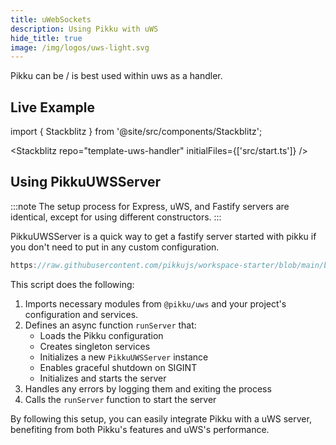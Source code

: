 ```yaml
---
title: uWebSockets
description: Using Pikku with uWS
hide_title: true
image: /img/logos/uws-light.svg
---
```


<DocHeaderHero title={frontMatter.title} image={frontMatter.image} />

Pikku can be / is best used within uws as a handler.

## Live Example

import { Stackblitz } from '@site/src/components/Stackblitz';

<Stackblitz repo="template-uws-handler" initialFiles={['src/start.ts']} />

## Using PikkuUWSServer

:::note
The setup process for Express, uWS, and Fastify servers are identical, except for using different constructors.
:::

PikkuUWSServer is a quick way to get a fastify server started with pikku if you don't need to put in any custom configuration. 

```typescript reference title="Test"
https://raw.githubusercontent.com/pikkujs/workspace-starter/blob/main/backends/uws/bin/start.ts
```

This script does the following:

1. Imports necessary modules from `@pikku/uws` and your project's configuration and services.
2. Defines an async function `runServer` that:
   - Loads the Pikku configuration
   - Creates singleton services
   - Initializes a new `PikkuUWSServer` instance
   - Enables graceful shutdown on SIGINT
   - Initializes and starts the server
3. Handles any errors by logging them and exiting the process
4. Calls the `runServer` function to start the server

By following this setup, you can easily integrate Pikku with a uWS server, benefiting from both Pikku's features and uWS's performance.
